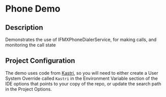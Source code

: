 # Phone Demo

## Description

Demonstrates the use of IFMXPhoneDialerService, for making calls, and monitoring the call state

## Project Configuration

The demo uses code from [Kastri](https://github.com/DelphiWorlds/Kastri), so you will need to either create a User System Override called `Kastri` in the Environment Variable section of the IDE options that points to your copy of the repo, or update the search path in the Project Options. 


